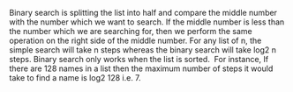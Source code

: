 Binary search is splitting the list into half and compare the middle number with the number which we want to search. If the middle number is less than the number which we are searching for, then we perform the same operation on the right side of the middle number.
For any list of n, the simple search will take n steps whereas the binary search will take log2 n steps. Binary search only works when the list is sorted.   For instance, If there are 128 names in a list then the maximum number of steps it would take to find a name is log2  128 i.e. 7.
